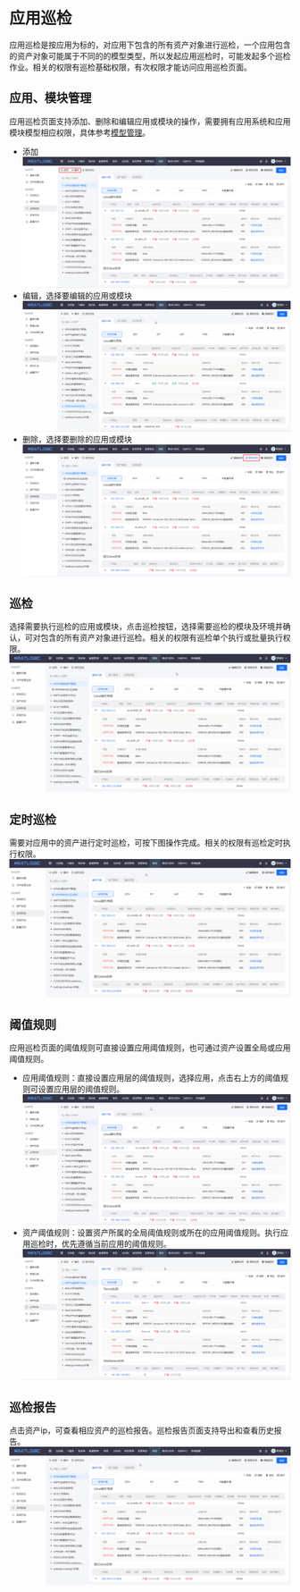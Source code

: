# 应用巡检
应用巡检是按应用为标的，对应用下包含的所有资产对象进行巡检，一个应用包含的资产对象可能属于不同的的模型类型，所以发起应用巡检时，可能发起多个巡检作业。相关的权限有巡检基础权限，有次权限才能访问应用巡检页面。

## 应用、模块管理
应用巡检页面支持添加、删除和编辑应用或模块的操作，需要拥有应用系统和应用模块模型相应权限，具体参考[模型管理](../3.配置管理/配置模型管理/配置模型.md)。
- 添加
  ![](images/应用巡检_添加.png)
- 编辑，选择要编辑的应用或模块
  ![](images/应用巡检_编辑.gif)
- 删除，选择要删除的应用或模块
  ![](images/应用巡检_删除.png)

## 巡检
选择需要执行巡检的应用或模块，点击巡检按钮，选择需要巡检的模块及环境并确认，可对包含的所有资产对象进行巡检。相关的权限有巡检单个执行或批量执行权限。
![](images/应用巡检_巡检.gif)

## 定时巡检
需要对应用中的资产进行定时巡检，可按下图操作完成。相关的权限有巡检定时执行权限。
![](images/应用巡检_定时巡检.gif)

## 阈值规则
应用巡检页面的阈值规则可直接设置应用阈值规则，也可通过资产设置全局或应用阈值规则。
- 应用阈值规则：直接设置应用层的阈值规则，选择应用，点击右上方的阈值规则可设置应用层的阈值规则。
  ![](images/应用巡检_应用阈值规则.gif)
- 资产阈值规则：设置资产所属的全局阈值规则或所在的应用阈值规则。执行应用巡检时，优先遵循当前应用的阈值规则。
  ![](images/应用巡检_资产阈值规则.gif)

## 巡检报告
点击资产ip，可查看相应资产的巡检报告。巡检报告页面支持导出和查看历史报告。
![](images/应用巡检_查看巡检报告.gif)